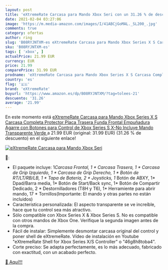 ```yaml
---
layout: post
title: 'eXtremeRate Carcasa para Mando Xbox Seri con un 31.26 % de descuento'
date: 2021-02-04 03:27:06
image: 'https://m.media-amazon.com/images/I/41ABCjGoMAL._SL200_.jpg'
comments: true
category: ofertas
author: ring
slug: 'B08RYJNTXM-es eXtremeRate Carcasa para Mando Xbox Series X S Carcasa...'
sku: 'B08RYJNTXM-es'
tags: [ 'xbox', ]
actualPrice: 21.99 EUR
currency: EUR
price: 21.99
comparePrice: 31.99 EUR
prodname: 'eXtremeRate Carcasa para Mando Xbox Series X S Carcasa Completa Protector Placa Trasera Funda Frontal Empuñadura Agarre con Botones para Control de Xbox Series S X-No Incluye Mando Transparente Verde '
country: 'es'
flag: '🇪🇸'
brand: 'eXtremeRate'
buyurl: 'https://www.amazon.es/dp/B08RYJNTXM/?tag=tolees-21'
descuento: '31.26'
average: '21.99'
---
```


En este momento está [eXtremeRate Carcasa para Mando Xbox Series X S Carcasa Completa Protector Placa Trasera Funda Frontal Empuñadura Agarre con Botones para Control de Xbox Series S X-No Incluye Mando Transparente Verde ](https://www.amazon.es/dp/B08RYJNTXM/?tag=tolees-21) a 21.99 EUR (original: 31.99 EUR) (31.26 %  de descuento) en el siguiente enlace!

[![eXtremeRate Carcasa para Mando Xbox Seri](https://m.media-amazon.com/images/I/41ABCjGoMAL._SL200_.jpg)](https://www.amazon.es/dp/B08RYJNTXM/?tag=tolees-21)

🔎:

- El paquete incluye: 1*Carcasa Frontal, 1 * Carcasa Trasera, 1 * Carcasa de Grip Izquierdo, 1 * Carcasa de Grip Derecho, 1 * Botón de RT/LT/RB/LB, 1 * Tapa de Batería, 2 * Joysticks, 1* Botón de ABXY, 1* Dpad/Barra media, 1* Botón de Start/Back sync, 1* Botón de Compartir Dedicado, 2 * Destornilladores (T8H y T6), 1* Herramiente para abrir mando, 17 * Tornillos(Importante: El mando y otras partes no están incluidos)
- Característica personalizada: El aspecto transparente se ve increíble, hace que tu control sea más atractivo.
- Sólo compatible con Xbox Series X & Xbox Series S. No es compatible con otros mandos de Xbox One. Verifique la segunda imagen antes de la compra.
- Fácil de instalar: Simplemente desmontar carcasa original del control y poner shell de eXtremeRate. Vídeo de instalación en Youtube "eXtremeRate Shell for Xbox Series X/S Controller" o "46g8h8toba4".
- Corte preciso: Se adapta perfectamente, es lo más adecuado, fabricado con exactitud, con un acabado perfecto.

[🛒 Aquí!!!](https://www.amazon.es/dp/B08RYJNTXM/?tag=tolees-21)
